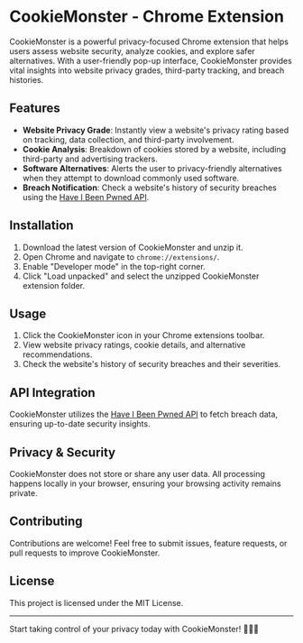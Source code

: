 # CookieMonster - Chrome Extension

CookieMonster is a powerful privacy-focused Chrome extension that helps users assess website security, analyze cookies, and explore safer alternatives. With a user-friendly pop-up interface, CookieMonster provides vital insights into website privacy grades, third-party tracking, and breach histories.

## Features

- **Website Privacy Grade**: Instantly view a website's privacy rating based on tracking, data collection, and third-party involvement.
- **Cookie Analysis**: Breakdown of cookies stored by a website, including third-party and advertising trackers.
- **Software Alternatives**: Alerts the user to privacy-friendly alternatives when they attempt to download commonly used software.
- **Breach Notification**: Check a website's history of security breaches using the [Have I Been Pwned API](https://haveibeenpwned.com/API/v3#AllBreaches).

## Installation

1. Download the latest version of CookieMonster and unzip it.
2. Open Chrome and navigate to `chrome://extensions/`.
3. Enable "Developer mode" in the top-right corner.
4. Click "Load unpacked" and select the unzipped CookieMonster extension folder.

## Usage

1. Click the CookieMonster icon in your Chrome extensions toolbar.
3. View website privacy ratings, cookie details, and alternative recommendations.
4. Check the website's history of security breaches and their severities.

## API Integration

CookieMonster utilizes the [Have I Been Pwned API](https://haveibeenpwned.com/api/v3/breaches?Domain=adobe.com) to fetch breach data, ensuring up-to-date security insights.

## Privacy & Security

CookieMonster does not store or share any user data. All processing happens locally in your browser, ensuring your browsing activity remains private.

## Contributing

Contributions are welcome! Feel free to submit issues, feature requests, or pull requests to improve CookieMonster.

## License

This project is licensed under the MIT License.

---

Start taking control of your privacy today with CookieMonster! 🕵️‍♂️🍪

